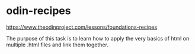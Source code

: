 # odin-recipes
https://www.theodinproject.com/lessons/foundations-recipes

The purpose of this task is to learn how to apply the very basics of html on multiple .html files and link them together.
